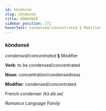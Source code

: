 ```yaml
---
id: köndonsë
slug: köndonsë
title: KÖNDONSË
sidebar_position: 172
hoverText: condensed/concentrated § Modifier
---
```


### köndonsë

*condensed/concentrated* **§** Modifier

**Verb**: to be condensed/concentrated

**Noun**: concentration/condensedness

**Modifier**: condensed/concentrated

French condenser /kɔ̃.dɑ̃.se/

*Romance Language Family*